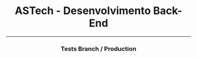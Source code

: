 <h1 align="center">ASTech - Desenvolvimento Back-End</h1>
<hr/>
<h3 align="center">Tests Branch / Production</h3>